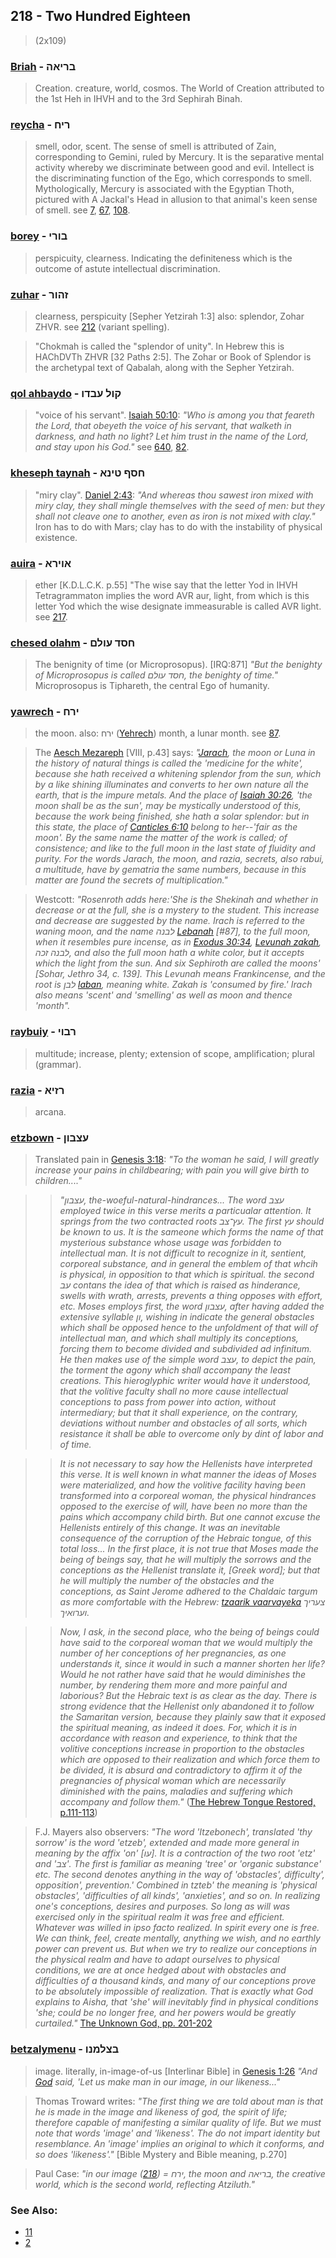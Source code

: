 ## 218 - Two Hundred Eighteen
> (2x109)

### [Briah](/keys/BRIAH) - בריאה
> Creation. creature, world, cosmos. The World of Creation attributed to the 1st Heh in IHVH and to the 3rd Sephirah Binah.

### [reycha](/keys/RICh) - ריח
> smell, odor, scent. The sense of smell is attributed of Zain, corresponding to Gemini, ruled by Mercury. It is the separative mental activity whereby we discriminate between good and evil. Intellect is the discriminating function of the Ego, which corresponds to smell. Mythologically, Mercury is associated with the Egyptian Thoth, pictured with A Jackal's Head in allusion to that animal's keen sense of smell. see [7](7), [67](67), [108](108).

### [borey](/keys/BVRI) - בורי
> perspicuity, clearness. Indicating the definiteness which is the outcome of astute intellectual discrimination.

### [zuhar](/keys/ZHVR) - זהור
> clearness, perspicuity [Sepher Yetzirah 1:3] also: splendor, Zohar ZHVR. see [212](212) (variant spelling).

> "Chokmah is called the "splendor of unity". In Hebrew this is HAChDVTh ZHVR [32 Paths 2:5]. The Zohar or Book of Splendor is the archetypal text of Qabalah, along with the Sepher Yetzirah.

### [qol ahbaydo](/keys/QVL.OBDV) - קול עבדו
> "voice of his servant". [Isaiah 50:10](http://biblehub.com/isaiah/50-10.htm): *"Who is among you that feareth the Lord, that obeyeth the voice of his servant, that walketh in darkness, and hath no light? Let him trust in the name of the Lord, and stay upon his God."* see [640](640), [82](82).

### [kheseph taynah](/keys/ChSP.TINA) - חסף טינא
> "miry clay". [Daniel 2:43](http://biblehub.com/daniel/2-43.htm): *"And whereas thou sawest iron mixed with miry clay, they shall mingle themselves with the seed of men: but they shall not cleave one to another, even as iron is not mixed with clay."* Iron has to do with Mars; clay has to do with the instability of physical existence.

### [auira](/keys/AVIRA) - אוירא
> ether [K.D.L.C.K. p.55] "The wise say that the letter Yod in IHVH Tetragrammaton implies the word AVR aur, light, from which is this letter Yod which the wise designate immeasurable is called AVR light. see [217](217).

### [chesed olahm](/keys/ChSD.OVLM) - חסד עולם
> The benignity of time (or Microprosopus). [IRQ:871] *"But the benighty of Microprosopus is called חסד עולם, the benighty of time."* Microprosopus is Tiphareth, the central Ego of humanity.

### [yawrech](/keys/IRCh) - ירח
> the moon. also: ירח ([Yehrech](/keys/IRCh)) month, a lunar month. see [87](87).

> The [Aesch Mezareph](http://www.levity.com/alchemy/aesch8.html) [VIII, p.43] says: *"[Jarach](/keys/IRCh), the moon or Luna in the history of natural things is called the 'medicine for the white', because she hath received a whitening splendor from the sun, which by a like shining illuminates and converts to her own nature all the earth, that is the impure metals. And the place of [Isaiah 30:26](http://biblehub.com/isaiah/30-26.htm), 'the moon shall be as the sun', may be mystically understood of this, because the work being finished, she hath a solar splendor: but in this state, the place of [Canticles 6:10](http://biblehub.com/songs/6-10.htm) belong to her--'fair as the moon'. By the same name the matter of the work is called; of consistence; and like to the full moon in the last state of fluidity and purity. For the words Jarach, the moon, and razia, secrets, also rabui, a multitude, have by gematria the same numbers, because in this matter are found the secrets of multiplication."*

> Westcott: *"Rosenroth adds here:'She is the Shekinah and whether in decrease or at the full, she is a mystery to the student. This increase and decrease are suggested by the name. Irach is referred to the waning moon, and the name לבנה [Lebanah](/keys/LBNH) [#87], to the full moon, when it resembles pure incense, as in [Exodus 30:34](http://biblehub.com/exodus/30-34.htm), [Levunah zakah](/keys/LBNH.ZKH), לבנה זכה, and also the full moon hath a white color, but it accepts which the light from the sun. And six Sephiroth are called the moons' [Sohar, Jethro 34, c. 139]. This Levunah means Frankincense, and the root is לבן [laban](/keys/LBN), meaning white. Zakah is 'consumed by fire.' Irach also means 'scent' and 'smelling' as well as moon and thence 'month".*

### [raybuiy](/keys/RBVI) - רבוי
> multitude; increase, plenty; extension of scope, amplification; plural (grammar).

### [razia](/keys/RZIA) - רזיא
> arcana.

### [etzbown](/keys/OTzBVN) - עצבון
> Translated pain in [Genesis 3:18](http://biblehub.com/genesis/3-18.htm): *"To the woman he said, I will greatly increase your pains in childbearing; with pain you will give birth to children...."*

> > *"עצבון, the-woeful-natural-hindrances... The word עצב employed twice in this verse merits a particualar attention. It springs from the two contracted roots עץ־צב. The first עץ should be known to us. It is the sameone which forms the name of that mysterious substance whose usage was forbidden to intellectual man. It is not difficult to recognize in it, sentient, corporeal substance, and in general the emblem of that whcih is physical, in opposition to that which is spiritual. the second עב contans the idea of that which is raised as hinderance, swells with wrath, arrests, prevents a thing opposes with effort, etc. Moses employs first, the word עצבון, after having added the extensive syllable ון, wishing in indicate the general obstacles which shall be opposed hence to the unfoldment of that will of intellectual man, and which shall multiply its conceptions, forcing them to become divided and subdivided ad infinitum. He then makes use of the simple word עצב, to depict the pain, the torment the agony which shall accompany the least creations. This hieroglyphic writer would have it understood, that the volitive faculty shall no more cause intellectual conceptions to pass from power into action, without intermediary; but that it shall experience, on the contrary, deviations without number and obstacles of all sorts, which resistance it shall be able to overcome only by dint of labor and of time.*

> > *It is not necessary to say how the Hellenists have interpreted this verse. It is well known in what manner the ideas of Moses were materialized, and how the volitive facility having been transformed into a corporeal woman, the physical hindrances opposed to the exercise of will, have been no more than the pains which accompany child birth. But one cannot excuse the Hellenists entirely of this change. It was an inevitable consequence of the corruption of the Hebraic tongue, of this total loss... In the first place, it is not true that Moses made the being of beings say, that he will multiply the sorrows and the conceptions as the Hellenist translate it, [Greek word]; but that he will multiply the number of the obstacles and the conceptions, as Saint Jerome adhered to the Chaldaic targum as more comfortable with the Hebrew: [tzaarik vaarvayeka](/keys/TzORIK.VORVAIK) צעריך וערואיך.*

> > *Now, I ask, in the second place, who the being of beings could have said to the corporeal woman that we would multiply the number of her conceptions of her pregnancies, as one understands it, since it would in such a manner shorten her life? Would he not rather have said that he would diminishes the number, by rendering them more and more painful and laborious? But the Hebraic text is as clear as the day. There is strong evidence that the Hellenist only abandoned it to follow the Samaritan version, because they plainly saw that it exposed the spiritual meaning, as indeed it does. For, which it is in accordance with reason and experience, to think that the volitive conceptions increase in proportion to the obstacles which are opposed to their realization and which force them to be divided, it is absurd and contradictory to affirm it of the pregnancies of physical woman which are necessarily diminished with the pains, maladies and suffering which accompany and follow them."* ([The Hebrew Tongue Restored, p.111-113](https://archive.org/stream/hebraictongueres00fabriala#page/110/mode/2up))

> F.J. Mayers also observers: *"The word 'Itzebonech', translated 'thy sorrow' is the word 'etzeb', extended and made more general in meaning by the affix 'on' [עו]. It is a contraction of the two root 'etz' and 'צב'. The first is familiar as meaning 'tree' or 'organic substance' etc. The second denotes anything in the way of 'obstacles', difficulty', opposition', prevention.' Combined in tzteb' the meaning is 'physical obstacles', 'difficulties of all kinds', 'anxieties', and so on. In realizing one's conceptions, desires and purposes. So long as will was exercised only in the spiritual realm it was free and efficient. Whatever was willed in ipso facto realized. In spirit every one is free. We can think, feel, create mentally, anything we wish, and no earthly power can prevent us. But when we try to realize our conceptions in the physical realm and have to adapt ourselves to physical conditions, we are at once hedged about with obstacles and difficulties of a thousand kinds, and many of our conceptions prove to be absolutely impossible of realization. That is exactly what God explains to Aisha, that 'she' will inevitably find in physical conditions 'she; could be no longer free, and her powers would be greatly curtailed."* [The Unknown God, pp. 201-202](http://www.organelle.org/as/aschap27.htm)

### [betzalymenu](/keys/BTzLMNV) - בצלמנו
> image. literally, in-image-of-us [Interlinar Bible] in [Genesis 1:26](http://biblehub.com/genesis/1-26.htm) *"And [God](/keys/ALHIM) said, 'Let us make man in our image, in our likeness..."*

> Thomas Troward writes: *"The first thing we are told about man is that he is made in the image and likeness of god, the spirit of life; therefore capable of manifesting a similar quality of life. But we must note that words 'image' and 'likeness'. The do not impart identity but resemblance. An 'image' implies an original to which it conforms, and so does 'likeness'."* [Bible Mystery and Bible meaning, p.270]

> Paul Case: *"in our image ([218](218)) = ירח, the moon and בריאה, the creative world, which is the second world, reflecting Atziluth."*

### See Also:

- [11](11)
- [2](2)
